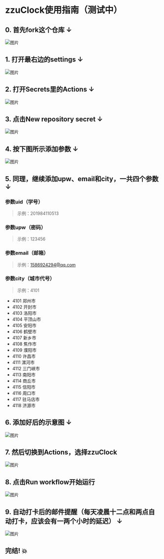 # zzuClock使用指南（测试中）

## 0. 首先fork这个仓库 ↓

![图片](https://user-images.githubusercontent.com/59247205/188881805-fbfe06ff-e014-459b-9c38-e10dcb50e638.png)

## 1. 打开最右边的settings ↓

![图片](https://user-images.githubusercontent.com/59247205/188790363-2c202bc0-4292-4f92-9a3c-c1549426e860.png)

## 2. 打开Secrets里的Actions ↓

![图片](https://user-images.githubusercontent.com/59247205/188790740-f21c7635-7863-4b55-a0a9-1a730a296c5b.png)

## 3. 点击New repository secret ↓

![图片](https://user-images.githubusercontent.com/59247205/188791007-9444de52-9b6e-40bb-ac10-2095b4bc0982.png)

## 4. 按下图所示添加参数 ↓

![图片](https://user-images.githubusercontent.com/59247205/188791770-6c7457af-b2a4-4c6b-8834-f862c3e9482e.png)

## 5. 同理，继续添加upw、email和city，一共四个参数 ↓

### 参数uid（学号）
> 示例：201984110513
### 参数upw（密码）
> 示例：123456
### 参数email（邮箱）
> 示例：1586924294@qq.com
### 参数city（城市代号）
> 示例：4101
- 4101 郑州市
- 4102 开封市
- 4103 洛阳市
- 4104 平顶山市
- 4105 安阳市
- 4106 鹤壁市
- 4107 新乡市
- 4108 焦作市
- 4109 濮阳市
- 4110 许昌市
- 4111 漯河市
- 4112 三门峡市
- 4113 南阳市
- 4114 商丘市
- 4115 信阳市
- 4116 周口市
- 4117 驻马店市
- 4118 济源市

## 6. 添加好后的示意图 ↓

![图片](https://user-images.githubusercontent.com/59247205/188792145-04bc7822-a4e2-46eb-b389-9840d5b4ad43.png)

## 7. 然后切换到Actions，选择zzuClock

![图片](https://user-images.githubusercontent.com/59247205/188794178-780c4315-3b4e-4818-a6d8-b6f50723cc12.png)

## 8. 点击Run workflow开始运行

![图片](https://user-images.githubusercontent.com/59247205/188794383-fb3d695c-feb4-4cde-9441-f2862a828310.png)

## 9. 自动打卡后的邮件提醒（每天凌晨十二点和两点自动打卡，应该会有一两个小时的延迟） ↓

![图片](https://user-images.githubusercontent.com/59247205/188823438-e895ef67-05f1-4023-895e-e8430139f4da.png)

## 完结! :boom:
